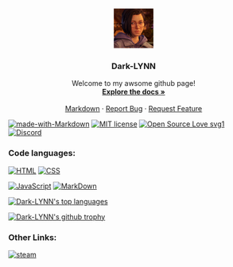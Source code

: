 <!--
*** Thanks for checking out the Dark-LYNN's README.
*** Here i will upload my things that actualy are about anything.
*** Thanks again!
-->

<!-- PROJECT SHIELDS -->
<!--
*** I'm using markdown "reference style" links for readability.
*** https://www.markdownguide.org/basic-syntax/#reference-style-links
-->
<!-- PROJECT LOGO -->
<br />
<p align="center">
  <a href="https://github.com/Dark-LYNN/Dark-LYNN/">
    <img src="Images/Image_1.png" alt="Logo" width="80" height="80">
  </a>

  <h3 align="center">Dark-LYNN</h3>

  <p align="center">
    Welcome to my awsome github page!
    <br />
    <a href="https://github.com/othneildrew/Best-README-Template"><strong>Explore the docs »</strong></a>
    <br />
    <br />
    <a href="https://github.com/othneildrew/Best-README-Template">Markdown</a>
    ·
    <a href="https://github.com/othneildrew/Best-README-Template/issues">Report Bug</a>
    ·
    <a href="https://github.com/othneildrew/Best-README-Template/issues">Request Feature</a>
  </p>
</p>

[![made-with-Markdown](https://img.shields.io/badge/Made%20with-Markdown-1f425f.svg)](https://github.com/Dark-LYNN/Dark-LYNN/)
[![MIT license](https://img.shields.io/badge/License-MIT-informational.svg)](https://github.com/Dark-LYNN/Dark-LYNN/)
[![Open Source Love svg1](https://badges.frapsoft.com/os/v1/open-source.svg?v=103)](https://github.com/ellerbrock/open-source-badges/)
[![Discord](https://img.shields.io/discord/738381353921544282.svg?label=&logo=discord&logoColor=ffffff&color=7389D8&labelColor=6A7EC2)](https://discord.gg/SBj5WzeVBj)

### Code languages:
[![HTML](https://img.shields.io/badge/HTML-239120?style=for-the-badge&logo=html5&logoColor=white)](https://github.com/Dark-LYNN/Dark-LYNN/)
[![CSS](https://img.shields.io/badge/CSS-239120?&style=for-the-badge&logo=css3&logoColor=white)](https://github.com/Dark-LYNN/Dark-LYNN/)

[![JavaScript](https://img.shields.io/badge/JavaScript-323330?style=for-the-badge&logo=javascript&logoColor=F7DF1E)](https://github.com/Dark-LYNN/Dark-LYNN/)
[![MarkDown](https://img.shields.io/badge/Markdown-000000?style=for-the-badge&logo=markdown&logoColor=white)](https://github.com/Dark-LYNN/Dark-LYNN/)

<!--
- 🔭 I’m currently working on a [discord bot](https://discord.com/api/oauth2/authorize?client_id=738057910923296839&permissions=8&redirect_uri=https%3A%2F%2Fdiscord.gg%2Ffe3pwwW6Q5&response_type=code&scope=guilds.join%20bot)
- 🌱 I’m currently learning ...
- 👯 I’m looking to collaborate on ...
- 🤔 I’m looking for help with ...
- 💬 Ask me about ...
- 📫 How to reach me: ...
- 😄 Pronouns: ...
- ⚡ Fun fact: ...
-->

[![Dark-LYNN's top languages](https://github-readme-stats.vercel.app/api/top-langs/?username=Dark-LYNN&theme=blue-green)](https://github.com/Dark-LYNN/Dark-LYNN)

[![Dark-LYNN's github trophy](https://github-profile-trophy.vercel.app/?username=Dark-LYNN&row=1)](https://github.com/Dark-LYNN/Dark-LYNN/)

### Other Links:
[![steam](https://img.shields.io/badge/Steam-000000?style=for-the-badge&logo=steam&logoColor=white)](https://steamcommunity.com/id/dark-lynn/)
